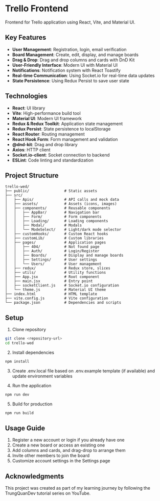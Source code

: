 # Trello Frontend

Frontend for Trello application using React, Vite, and Material UI.

## Key Features

- **User Management**: Registration, login, email verification
- **Board Management**: Create, edit, display, and manage boards
- **Drag & Drop**: Drag and drop columns and cards with DnD Kit
- **User-Friendly Interface**: Modern UI with Material UI
- **Notifications**: Notification system with React Toastify
- **Real-time Communication**: Using Socket.io for real-time data updates
- **State Persistence**: Using Redux Persist to save user state

## Technologies

- **React**: UI library
- **Vite**: High-performance build tool
- **Material UI**: Modern UI framework
- **Redux & Redux Toolkit**: Application state management
- **Redux Persist**: State persistence to localStorage
- **React Router**: Routing management
- **React Hook Form**: Form management and validation
- **@dnd-kit**: Drag and drop library
- **Axios**: HTTP client
- **Socket.io-client**: Socket connection to backend
- **ESLint**: Code linting and standardization

## Project Structure

```
trello-wed/
├── public/                # Static assets
├── src/
│   ├── Apis/              # API calls and mock data
│   ├── assets/            # Assets (icons, images)
│   ├── components/        # Reusable components
│   │   ├── AppBar/        # Navigation bar
│   │   ├── Form/          # Form components
│   │   ├── Loading/       # Loading components
│   │   ├── Modal/         # Modals
│   │   └── ModeSelect/    # Light/dark mode selector
│   ├── customHooks/       # Custom React hooks
│   ├── customLib/         # Custom libraries
│   ├── pages/             # Application pages
│   │   ├── 404/           # Not found page
│   │   ├── Auth/          # Login/Register
│   │   ├── Boards/        # Display and manage boards
│   │   ├── Settings/      # User settings
│   │   └── Users/         # User management
│   ├── redux/             # Redux store, slices
│   ├── utils/             # Utility functions
│   ├── App.jsx            # Root component
│   ├── main.jsx           # Entry point
│   ├── socketClient.js    # Socket.io configuration
│   └── theme.js           # Material UI theme
├── index.html             # HTML template
├── vite.config.js         # Vite configuration
└── package.json           # Dependencies and scripts
```

## Setup

1. Clone repository
```bash
git clone <repository-url>
cd trello-wed
```

2. Install dependencies
```bash
npm install
```

3. Create .env.local file based on .env.example template (if available) and update environment variables

4. Run the application
```bash
npm run dev
```

5. Build for production
```bash
npm run build
```

## Usage Guide

1. Register a new account or login if you already have one
2. Create a new board or access an existing one
3. Add columns and cards, and drag-drop to arrange them
4. Invite other members to join the board
5. Customize account settings in the Settings page

## Acknowledgments

This project was created as part of my learning journey by following the TrungQuanDev tutorial series on YouTube.
